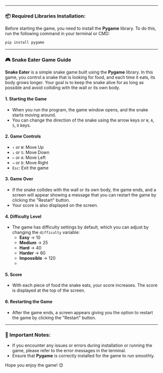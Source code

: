 

---

### 📦 Required Libraries Installation:

Before starting the game, you need to install the **Pygame** library. To do this, run the following command in your terminal or CMD:

```bash
pip install pygame
```

---

### 🎮 Snake Eater Game Guide

**Snake Eater** is a simple  snake game built using the **Pygame** library. In this game, you  control a  snake that is looking for food, and each time it eats, its body grows longer. Your goal is to keep the snake alive for as long as possible and avoid colliding with the wall or its own body.

#### 1. **Starting the Game**
   - When you run the program, the game window opens, and the snake starts moving around.
   - You can change the direction of the snake using the arrow keys or `W`, `A`, `S`, `D` keys.

#### 2. **Game Controls**
   - `↑` or `W`: Move Up
   - `↓` or `S`: Move Down
   - `←` or `A`: Move Left
   - `→` or `D`: Move Right
   - `Esc`: Exit the game

#### 3. **Game Over**
   - If the snake collides with the wall or its own body, the game ends, and a screen will appear showing a message that you can restart the game by clicking the "Restart" button.
   - Your score is also displayed on the screen.

#### 4. **Difficulty Level**
   - The game has difficulty settings by default, which you can adjust by changing the `difficulty` variable:
     - **Easy** -> 10
     - **Medium** -> 25
     - **Hard** -> 40
     - **Harder** -> 60
     - **Impossible** -> 120
     - 

#### 5. **Score**
   - With each piece of food the snake eats, your score increases. The score is displayed at the top of the screen.

#### 6. **Restarting the Game**
   - After the game ends, a screen appears giving you the option to restart the game by clicking the "Restart" button.

---

### 🔧 Important Notes:
- If you encounter any issues or errors during installation or running the game, please refer to the error messages in the terminal.
- Ensure that **Pygame** is correctly installed for the game to run smoothly.

Hope you enjoy the game! 😊
